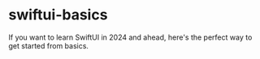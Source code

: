 # swiftui-basics
If you want to learn SwiftUI in 2024 and ahead, here's the perfect way to get started from basics.
